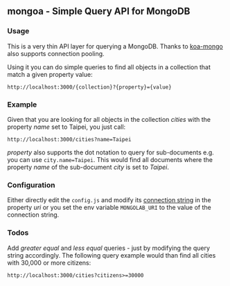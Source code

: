 ## mongoa - Simple Query API for MongoDB

### Usage

This is a very thin API layer for querying a MongoDB. Thanks to [koa-mongo](https://github.com/nswbmw/koa-mongo) also supports connection pooling.

Using it you can do simple queries to find all objects in a collection that match a given property value:

    http://localhost:3000/{collection}?{property}={value}

### Example 

Given that you are looking for all objects in the collection *cities* with the property *name* set to Taipei, you just call:

    http://localhost:3000/cities?name=Taipei

*property* also supports the dot notation to query for sub-documents e.g. you can use `city.name=Taipei`. This would find all documents
where the property *name* of the sub-document *city* is set to *Taipei*.

### Configuration

Either directly edit the `config.js` and modify its [connection string](https://docs.mongodb.com/v3.2/reference/connection-string/) in the property *uri* or you set the env variable `MONGOLAB_URI` to the value of the connection string.

### Todos

Add *greater equal* and *less equal* queries - just by modifying the query string accordingly.
The following query example would than find all cities with 30,000 or more citizens:

    http://localhost:3000/cities?citizens>=30000



